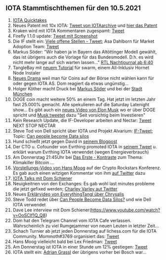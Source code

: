 ## IOTA Stammtischthemen für den 10.5.2021

1. [IOTA Quicktakes](https://www.youtube.com/watch?v=2RAXAu0JfbU)
2. Neues Patent mit 10x IOTA: [Tweet von IOTAarchive](https://twitter.com/_iotaarchive/status/1389469593006223362?s=19) und [hier das Patent](https://arxiv.org/pdf/2103.10074.pdf)
3. Kraken wird mit IOTA Kommentaren zugespamt: [Tweet](https://twitter.com/krakenfx/status/1388139007293407234?s=20)
4. Firefly 1.1.0 update: [Tweet mit Screenshot](https://twitter.com/Vrom14286662/status/1389472628587573249?s=20)
5. Die IF stellt ein: [Viele offene Stellen - Tweet](https://twitter.com/iota/status/1389521446460928001?s=20); Asa Dahlborn für Market Adoption Team: [Tweet](https://twitter.com/iota/status/1389882631458787328?s=20)
6. Markus Söder: "Wir haben ja in Bayern das Altöttinger Modell gewählt, das ist übrigens auch die Vorlage für das Bundesmodell. D.h. es wird nicht mehr lange auf sich warten lassen..." [RTL Nachtjournal ab 6:40](https://www.tvnow.de/shows/rtl-nachtjournal-290/2021-05/episode-85-sendung-vom-05-05-2021-4049374?utm_source=rtl&utm_medium=owned&utm_campaign=right_rail&utm_term=rtl-nachtjournal)
7. TangleBay mit [neuem Tutorial](https://tanglebay.com/swarm/) für swarm, einem All-Inklusiv Hornet Node Instaler
8. [Neues Drama](https://www.reddit.com/r/IOTAmarkets/comments/n4wj00/yikes_dom_i_want_to_keep_holding_iota_but_youre/?utm_source=share&utm_medium=ios_app&utm_name=iossmf) weil man für Coins auf der Börse nicht wählen kann für oder gegen IOTA AS. Dom reagiert da etwas ungünstig...
9. Holger Köther macht Druck bei [Markus Söder](https://twitter.com/HolgerKoether/status/1389839813046644739?s=20) und bei der [Stadt München](https://twitter.com/HolgerKoether/status/1389841658741657603?s=20)
10. DOGE coin macht weitere 50% an einem Tag. Hat jetzt im letzten Jahr fast 25.000% gemacht. Alle spekulieren auf die Saturday Latenight show... Es gibt auch ein [neues Video von Elon Musk](https://www.youtube.com/watch?app=desktop&v=u_U_dOOI9us) wo er über DOGE spricht und [Musk tweetet](https://twitter.com/elonmusk/status/1390522866979033092?s=20) dazu "Seit vorsichtig beim Investieren"
11. Kein Research Update, die IF-Developer arbeiten and Nectar: [Tweet](https://twitter.com/iota/status/1389248553248251908) NEXT STOP NECTAR
12. Steve Tod von Dell spricht über IOTA und Projekt Alvarium: [IF-Tweet](https://twitter.com/iota/status/1389988368633810949?s=20); Topic: [Can people become Data silos](https://www.delltechnologies.com/en-us/events/delltechnologiesworld/sessions.htm#/schedule/all/filter/all/text/silo/session/909)
13. Hund schießt jetzt gegen David in [seinem Blogpost](https://hund-research.medium.com/dear-david-s%C3%B8nsteb%C3%B8-2474582d3e57)
14. Der CTO u. Cofounder von Evrthing promoted IOTA in [seinem Tweet](https://twitter.com/domguinard/status/1390215269377773575?s=20) u. erklärt warum Evrthing IOTA verwendet (wegen Energieverbrauch)
15. Am Donnerstag 21:45Uhr bei [Das Erste - Kontraste](https://youtu.be/CzedP0z1HSo?t=1478) zum Thema: Klimakiller Bitcoin ...
16. [Vorstellungs-Video von Hans Moog](https://www.youtube.com/watch?v=lDE_Xl1t3mQ) auf der Crypto Rockstars Konferenz. Es gab auch einen witzigen Kommentar von ihm [auf Twitter](https://twitter.com/hus_qy/status/1390403534252806146?s=20) dazu
17. [IOTA Talks mit Dom Schiener](https://www.youtube.com/watch?v=P7wwCRqnKF8&feature=youtu.be)
18. Neuigkeitnen von den Exchanges: Es gab wohl last minutes probleme die jetzt gefixed werden; [Charley Varley aut Twitter](https://twitter.com/c_varley/status/1390352767596863491?s=19)
19. Neues [Erklärvideo von EverythingTangl über Chrysalis](https://www.youtube.com/watch?v=4X6TqN6lQhs)
20. Steve Todd redet über [Can People Become Data Silos?](https://www.youtube.com/watch?v=rsQedZUmWd0) und wie Dell IOTA verwendet
21. Dave Lee interview mit Dom Schiener(https://www.youtube.com/watch?v=OoSCIf1Q_Q8)
22. Dom hat den Telegram Channel vom IOTA Cafe verlassen. Wahrscheinlich zu viel Rumgejammer von neuen Leuten in letzter Zeit...
23. Schach Turnier ab jetzt jeden Donnerstag auf lichess.com für die IOTA Community. Mommoth#3769 organisiert das: [Tweet](https://twitter.com/Vrom14286662/status/1390573700890734598?s=19)
24. Hans Moog vielleicht bald bei Lex Friedman: [Tweet](https://twitter.com/Vrom14286662/status/1390410823479222289?s=20)
25. Am Donnerstag ist IOTA in einer Stunde um 12% gestiegen: [Tweet](https://twitter.com/Vrom14286662/status/1390402351920472066?s=20)
26. IOTA stellt ein: [Adrian Grassl](https://blog.iota.org/welcome-adrian-grassl-to-the-iota-foundation/) der übrigens vorher bei Bosch war...
